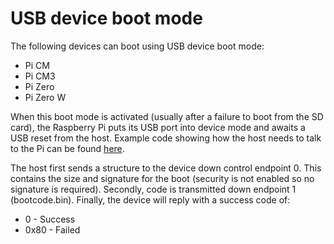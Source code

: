 # USB device boot mode

The following devices can boot using USB device boot mode:

* Pi CM
* Pi CM3
* Pi Zero
* Pi Zero W

When this boot mode is activated (usually after a failure to boot from the SD card), the Raspberry Pi puts its USB port into device mode and awaits a USB reset from the host. Example code showing how the host needs to talk to the Pi can be found [here](https://github.com/raspberrypi/usbboot).

The host first sends a structure to the device down control endpoint 0. This contains the size and signature for the boot (security is not enabled so no signature is required). Secondly, code is transmitted down endpoint 1 (bootcode.bin).  Finally, the device will reply with a success code of:

* 0    - Success
* 0x80 - Failed

